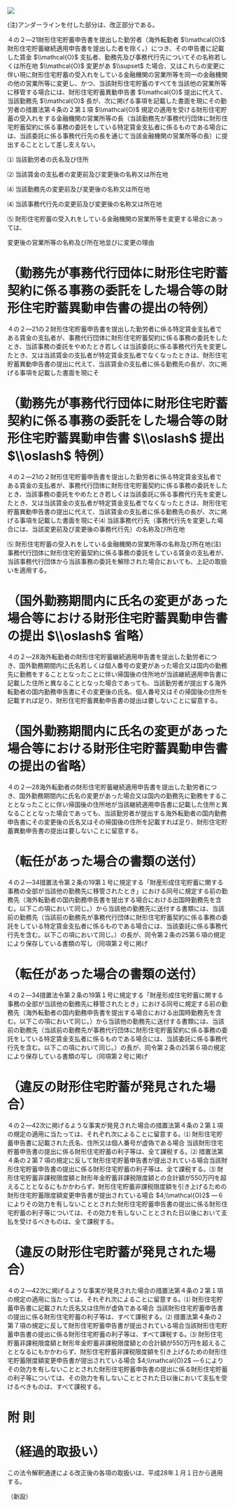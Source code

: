 ![](https://www.nta.go.jp/tmp/14177941-2f46-4728-a5ae-91ed297eb607/images/99682c1ad08d2dfc0f399ab306d13b58cdeeeb1ee998fa16a43e7806b765b4a0.jpg)

(注)アンダーラインを付した部分は、改正部分である。

４の２―21財形住宅貯蓄申告書を提出した勤労者（海外転勤者 $\\mathcal{O}$ 財形住宅貯蓄継続適用申告書を提出した者を除く。）につき、その申告書に記載した賃金 $\\mathcal{O}$ 支払者、勤務先及び事務代行先についてその名称若しくは所在地 $\\mathcal{O}$ 変更があ $\\supset$ た場合、又はこれらの変更に伴い現に財形住宅貯蓄の受入れをしている金融機関の営業所等を同一の金融機関の他の営業所等に変更し、かつ、当該財形住宅貯蓄のすべてを当該他の営業所等に移管する場合には、財形住宅貯蓄異動申告書 $\\mathcal{O}$ 提出に代えて、当該勤務先 $\\mathcal{O}$ 長が、次に掲げる事項を記載した書面を現にその勤労者の措置法第４条の２第１項 $\\mathcal{O}$ 規定の適用を受ける財形住宅貯蓄の受入れをする金融機関の営業所等の長（当該勤務先が事務代行団体に財形住宅貯蓄契約に係る事務の委託をしている特定賃金支払者に係るものである場合には、当該委託に係る事務代行先の長を通じて当該金融機関の営業所等の長）に提出することとして差し支えない。

⑴ 当該勤労者の氏名及び住所

⑵ 当該賃金の支払者の変更前及び変更後の名称又は所在地

⑷ 当該勤務先の変更前及び変更後の名称又は所在地

⑷ 当該事務代行先の変更前及び変更後の名称又は所在地

⑸ 財形住宅貯蓄の受入れをしている金融機関の営業所等を変更する場合にあっては、

変更後の営業所等の名称及び所在地並びに変更の理由

# （勤務先が事務代行団体に財形住宅貯蓄契約に係る事務の委託をした場合等の財形住宅貯蓄異動申告書の提出の特例）

４の２―21の２財形住宅貯蓄申告書を提出した勤労者に係る特定賃金支払者である賃金の支払者が、事務代行団体に財形住宅貯蓄契約に係る事務の委託をしたとき、当該事務の委託をやめたとき若しくは当該委託に係る事務代行先を変更したとき、又は当該賃金の支払者が特定賃金支払者でなくなったときは、財形住宅貯蓄異動申告書の提出に代えて、当該賃金の支払者に係る勤務先の長が、次に掲げる事項を記載した書面を現にそ

# （勤務先が事務代行団体に財形住宅貯蓄契約に係る事務の委託をした場合等の財形住宅貯蓄異動申告書 $\\oslash$ 提出 $\\oslash$ 特例）

４の２―21の２財形住宅貯蓄申告書を提出した勤労者に係る特定賃金支払者である賃金の支払者が、事務代行団体に財形住宅貯蓄契約に係る事務の委託をしたとき、当該事務の委託をやめたとき若しくは当該委託に係る事務代行先を変更したとき、又は当該賃金の支払者が特定賃金支払者でなくなったときは、財形住宅貯蓄異動申告書の提出に代えて、当該賃金の支払者に係る勤務先の長が、次に掲げる事項を記載した書面を現にそ⑷ 当該事務代行先（事務代行先を変更した場合には、当該変更前及び変更後の事務代行先）の名称及び所在地

⑸ 財形住宅貯蓄の受入れをしている金融機関の営業所等の名称及び所在地(注) 事務代行団体に財形住宅貯蓄契約に係る事務の委託をしている賃金の支払者が、当該事務代行団体から当該事務の委託を解除された場合においても、上記の取扱いを適用する。

# （国外勤務期間内に氏名の変更があった場合等における財形住宅貯蓄異動申告書の提出 $\\oslash$ 省略）

４の２―28海外転勤者の財形住宅貯蓄継続適用申告書を提出した勤労者につき、国外勤務期間内に氏名若しくは個人番号の変更があった場合又は国内の勤務先に勤務をすることとなったことに伴い帰国後の住所地が当該継続適用申告書に記載した住所と異なることとなった場合であっても、当該勤労者が提出する海外転勤者の国内勤務申告書にその変更後の氏名、個人番号又はその帰国後の住所を記載すれば足り、財形住宅貯蓄異動申告書の提出は要しないことに留意する。

# （国外勤務期間内に氏名の変更があった場合等における財形住宅貯蓄異動申告書の提出の省略）

４の２―28海外転勤者の財形住宅貯蓄継続適用申告書を提出した勤労者につき、国外勤務期間内に氏名の変更があった場合又は国内の勤務先に勤務をすることとなったことに伴い帰国後の住所地が当該継続適用申告書に記載した住所と異なることとなった場合であっても、当該勤労者が提出する海外転勤者の国内勤務申告書にその変更後の氏名又はその帰国後の住所を記載すれば足り、財形住宅貯蓄異動申告書の提出は要しないことに留意する。

# （転任があった場合の書類の送付）

４の２―34措置法令第２条の19第１号に規定する「財産形成住宅貯蓄に関する事務の全部が当該他の勤務先に移管されたとき」における同号に規定する前の勤務先（海外転勤者の国内勤務申告書を提出する場合における出国時勤務先を含む。以下この項において同じ。）から当該他の勤務先に送付する書類には、当該前の勤務先（当該前の勤務先が事務代行団体に財形住宅貯蓄契約に係る事務の委託をしている特定賃金支払者に係るものである場合には、当該委託に係る事務代行先を含む。以下この項において同じ。）の長が、同令第２条の25第６項の規定により保存している書類の写し（同項第２号に掲げ

# （転任があった場合の書類の送付）

４の２―34措置法令第２条の19第１号に規定する「財産形成住宅貯蓄に関する事務の全部が当該他の勤務先に移管されたとき」における同号に規定する前の勤務先（海外転勤者の国内勤務申告書を提出する場合における出国時勤務先を含む。以下この項において同じ。）から当該他の勤務先に送付する書類には、当該前の勤務先（当該前の勤務先が事務代行団体に財形住宅貯蓄契約に係る事務の委託をしている特定賃金支払者に係るものである場合には、当該委託に係る事務代行先を含む。以下この項において同じ。）の長が、同令第２条の25第６項の規定により保存している書類の写し（同項第２号に掲げ

# （違反の財形住宅貯蓄が発見された場合）

４の２―42次に掲げるような事実が発見された場合の措置法第４条の２第１項の規定の適用に当たっては、それぞれ次によることに留意する。⑴ 財形住宅貯蓄申告書に記載された氏名、住所又は個人番号が虚偽である場合 当該財形住宅貯蓄申告書の提出に係る財形住宅貯蓄の利子等は、全て課税する。⑵ 措置法第４条の２第７項の規定に反して財形住宅貯蓄申告書が提出されている場合当該財形住宅貯蓄申告書の提出に係る財形住宅貯蓄の利子等は、全て課税する。⑶ 財形住宅貯蓄非課税限度額と財形年金貯蓄非課税限度額との合計額が550万円を超えることとなるにもかかわらず、財形住宅貯蓄非課税限度額を引き上げるための財形住宅貯蓄限度額変更申告書が提出されている場合 $4;\\mathcal{O}2$ ―６によりその効力を有しないこととされた財形住宅貯蓄申告書の提出に係る財形住宅貯蓄の利子等については、その効力を有しないこととされた日以後において支払を受けるべきものは、全て課税する。

# （違反の財形住宅貯蓄が発見された場合）

４の２―42次に掲げるような事実が発見された場合の措置法第４条の２第１項の規定の適用に当たっては、それぞれ次によることに留意する。⑴ 財形住宅貯蓄申告書に記載された氏名又は住所が虚偽である場合 当該財形住宅貯蓄申告書の提出に係る財形住宅貯蓄の利子等は、すべて課税する。⑵ 措置法第４条の２第７項の規定に反して財形住宅貯蓄申告書が提出されている場合当該財形住宅貯蓄申告書の提出に係る財形住宅貯蓄の利子等は、すべて課税する。⑶ 財形住宅貯蓄非課税限度額と財形年金貯蓄非課税限度額との合計額が550万円を超えることとなるにもかかわらず、財形住宅貯蓄非課税限度額を引き上げるための財形住宅貯蓄限度額変更申告書が提出されている場合 $4;\\mathcal{O}2$ ―６によりその効力を有しないこととされた財形住宅貯蓄申告書の提出に係る財形住宅貯蓄の利子等については、その効力を有しないこととされた日以後において支払を受けるべきものは、すべて課税する。

# 附 則

# （経過的取扱い）

この法令解釈通達による改正後の各項の取扱いは、平成28年１月１日から適用する。

（新設）